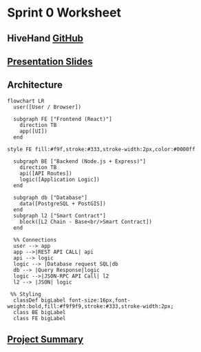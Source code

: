 # Sprint 0 Worksheet

## HiveHand [GitHub](https://github.com/AnnaP464/COMP-4350-Group-8)

## [Presentation Slides](https://docs.google.com/presentation/d/1q339stCL1ECQrOGEpG8imXiD9Uz1BBI-26ulNVp7nAc/edit?usp=sharing)

## Architecture

```mermaid
flowchart LR
  user([User / Browser])

  subgraph FE ["Frontend (React)"]
    direction TB
    app([UI])
  end

style FE fill:#f9f,stroke:#333,stroke-width:2px,color:#0000ff

  subgraph BE ["Backend (Node.js + Express)"]
    direction TB
    api([API Routes])
    logic([Application Logic])
  end

  subgraph db ["Database"]
    data([PostgreSQL + PostGIS])
  end
  subgraph l2 ["Smart Contract"]
    block([L2 Chain - Base<br/>Smart Contract])
  end

  %% Connections
  user --> app
  app -->|REST API CALL| api
  api --> logic
  logic --> |Database request SQL|db
  db --> |Query Response|logic
  logic -->|JSON-RPC API Call| l2
  l2 --> |JSON| logic

 %% Styling
  classDef bigLabel font-size:16px,font-weight:bold,fill:#f9f9f9,stroke:#333,stroke-width:2px;
  class BE bigLabel
  class FE bigLabel
```

## [Project Summary](https://github.com/AnnaP464/COMP-4350-Group-8/blob/main/Sprint%200/Project%20Summary.md)
